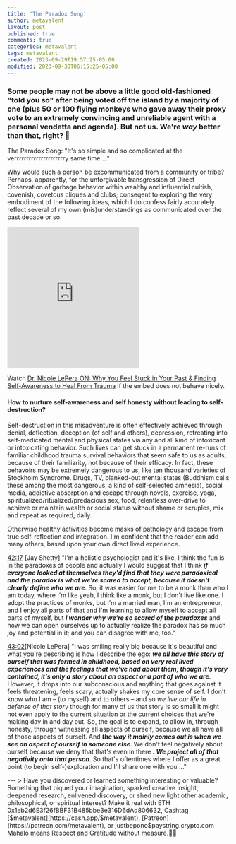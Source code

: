 ```yaml
---
title: 'The Paradox Song'
author: metavalent
layout: post
published: true
comments: true
categories: metavalent
tags: metavalent
created: 2023-09-29T19:57:25-05:00
modified: 2023-09-30T06:15:25-05:00
---
```


### Some people may not be above a little good old-fashioned "told you so" after being voted off the island by a majority of one (plus 50 or 100 flying monkeys who gave away their proxy vote to an extremely convincing and unreliable agent with a personal vendetta and agenda). But not us. We're <em>way</em> better than that, right? 🤣

<!-- Native HTML5 Embed - GitHub LFS storage: append ?raw=true  
<videoloading="lazy" width="560" height="320" controls>
  <source src="https://github.com/metavalent/metavalent.github.io/blob/gh-pages/assets/audio-video/FILENAME.mp4?raw=true" type="video/mp4">
  <source src=src="https://github.com/metavalent/metavalent.github.io/blob/gh-pages/assets/audio-video/FILENAME.webm?raw=true" type="video/webm">
Your browser does not support the video tag.
</video>
-->

<p>The Paradox Song: "It's so simple and so complicated at the verrrrrrrrrrrrrrrrrrrrry same time ..."</p>

<p>Why would such a person be excommunicated from a community or tribe? Perhaps, apparently, for the unforgivable transgression of Direct Observation of garbage behavior within wealthy and influential cultish, covenish, covetous cliques and clubs; conseqent to exploring the very embodiment of the following ideas, which I do confess fairly accurately reflect several of my own (mis)understandings as communicated over the past decade or so.</p>

<!-- YouTube Player -->
<iframe id="ytplayer" type="text/html loading=”lazy” width="560" height="320"
  src="https://www.youtube.com/embed/scKpJ3Rf3qE?autoplay=1"
  frameborder="0"></iframe>

Watch [Dr. Nicole LePera ON: Why You Feel Stuck in Your Past & Finding Self-Awareness to Heal From Trauma](https://youtu.be/scKpJ3Rf3qE) if the embed does not behave nicely.

<!-- HTML5 Audio Embed - GitHub LFS storage: append ?raw=true  
<audio controls>
  <source src="https://github.com/metavalent/metavalent.github.io/blob/gh-pages/assets/audio-video/FILENAME.mp4?raw=true" type="audio/mpeg">
  <source src="https://github.com/metavalent/metavalent.github.io/blob/gh-pages/assets/audio-video/FILENAME.mp4?raw=true" type="audio/ogg">
Your browser does not support the audio element.
</audio>
-->

<!-- For custom thumbnail
![Dr. Nicole LePera ON: Why You Feel Stuck in Your Past & Finding Self-Awareness to Heal From Trauma](/assets/images/image.jpg "Dr. Nicole LePera ON: Why You Feel Stuck in Your Past & Finding Self-Awareness to Heal From Trauma")
-->

<h4>How to nurture self-awareness and self honesty without leading to self-destruction?</h4>

<p>Self-destruction in this misadventure is often effectively achieved through denial, deflection, deception (of self and others), depression, retreating into self-medicated mental and physical states via any and all kind of intoxicant or intoxicating behavior. Such lives can get stuck in a permanent re-runs of familiar childhood trauma survival behaviors that seem safe to us as adults, because of their familiarity, not because of their efficacy. In fact, these behavoirs may be extremely dangerous to us, like ten thousand varieties of Stockholm Syndrome. Drugs, TV, blanked-out mental states (Buddhism calls these among the most dangerous, a kind of self-selected amnesia), social media, addictive absorption and escape through novels, exercise, yoga, spiritualized/ritualized/predacious sex, food, relentless over-drive to achieve or maintain wealth or social status without shame or scruples, mix and repeat as required, daily.</p>

<p>Otherwise healthy activities become masks of pathology and escape from true self-reflection and integration. I'm confident that the reader can add many others, based upon your own direct lived experience.</p>

<p><a href="https://www.youtu.be/scKpJ3Rf3qE?t=2537s" target="_blank">42:17</a> [Jay Shetty] "I'm a holistic psychologist and it's like, I think the fun is in the paradoxes of people and actually I would suggest that I think <strong><em>if everyone looked at themselves they'd find that they were paradoxical and the paradox is what we're scared to accept, because it doesn't clearly define who we are</em></strong>. So, it was easier for me to be a monk than who I am today, where I'm like yeah, I think like a monk, but I don't live like one. I adopt the practices of monks, but I'm a married man, I'm an entrepreneur, and I enjoy all parts of that and I'm learning to allow myself to accept all parts of myself, but <strong><em>I wonder why we're so scared of the paradoxes</em></strong> and how we can open ourselves up to actually realize the paradox has so much joy and potential in it; and you can disagree with me, too."</p>

<p><a href="https://youtu.be/scKpJ3Rf3qE?t=2582" target="_blank">43:02</a>[Nicole LePera] "I was smiling really big because it's beautiful and what you're describing is how I describe the ego: <strong><em>we all have this story of ourself that was formed in childhood, based on very real lived experiences and the feelings that we've had about them; though it's very contained, it's only a story about an aspect or a part of who we are</em></strong>. However, it drops into our subconscious and anything that goes against it feels threatening, feels scary, actually shakes my core sense of self. I don't know who I am &ndash; (to myself) and to others &ndash; and so <em>we live our life in defense of that story</em> though for many of us that story is so small it might not even apply to the current situation or the current choices that we're making day in and day out. So, the goal is to expand, to allow in, through honesty, through witnessing all aspects of ourself, because we all have all of those aspects of ourself. And <strong><em>the way it mainly comes out is when we see an aspect of ourself in someone else</strong></em>. We don't feel negatively about ourself because we deny that that's even in there <strong><em>. We project all of that negativity onto that person</em></strong>. So that's oftentimes where I offer as a great point (to begin self-)exploration and I'll share one with you ..."</p>
<p></p>
<p></p>
<p></p>
<p></p>
<p></p>
---
> Have you discovered or learned something interesting or valuable? Something that piqued your imagination, sparked creative insight, deepened research, enlivened discovery, or shed new light other academic, philosophical, or spiritual interest? Make it real with ETH 0x1eb2d6E3f26fBBF31B485bbe3e316D6dAd806632, Cashtag [$metavalent](https://cash.app/$metavalent), [Patreon](https://patreon.com/metavalent), or justbepono$paystring.crypto.com Mahalo means Respect and Gratitude without measure.🙏🏼
